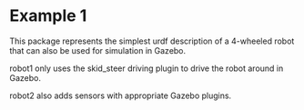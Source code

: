 # Example 1
This package represents the simplest urdf description of a 4-wheeled robot that can also be used for simulation in Gazebo.

robot1 only uses the skid_steer driving plugin to drive the robot around in Gazebo.

robot2 also adds sensors with appropriate Gazebo plugins.